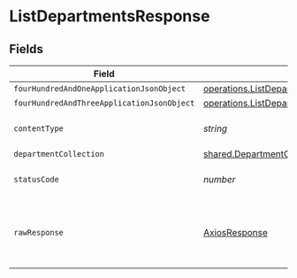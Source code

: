# ListDepartmentsResponse


## Fields

| Field                                                                                                                  | Type                                                                                                                   | Required                                                                                                               | Description                                                                                                            |
| ---------------------------------------------------------------------------------------------------------------------- | ---------------------------------------------------------------------------------------------------------------------- | ---------------------------------------------------------------------------------------------------------------------- | ---------------------------------------------------------------------------------------------------------------------- |
| `fourHundredAndOneApplicationJsonObject`                                                                               | [operations.ListDepartmentsResponseBody](../../models/operations/listdepartmentsresponsebody.md)                       | :heavy_minus_sign:                                                                                                     | Unauthenticated                                                                                                        |
| `fourHundredAndThreeApplicationJsonObject`                                                                             | [operations.ListDepartmentsDepartmentsResponseBody](../../models/operations/listdepartmentsdepartmentsresponsebody.md) | :heavy_minus_sign:                                                                                                     | Forbidden                                                                                                              |
| `contentType`                                                                                                          | *string*                                                                                                               | :heavy_check_mark:                                                                                                     | HTTP response content type for this operation                                                                          |
| `departmentCollection`                                                                                                 | [shared.DepartmentCollection](../../models/shared/departmentcollection.md)                                             | :heavy_minus_sign:                                                                                                     | OK                                                                                                                     |
| `statusCode`                                                                                                           | *number*                                                                                                               | :heavy_check_mark:                                                                                                     | HTTP response status code for this operation                                                                           |
| `rawResponse`                                                                                                          | [AxiosResponse](https://axios-http.com/docs/res_schema)                                                                | :heavy_minus_sign:                                                                                                     | Raw HTTP response; suitable for custom response parsing                                                                |